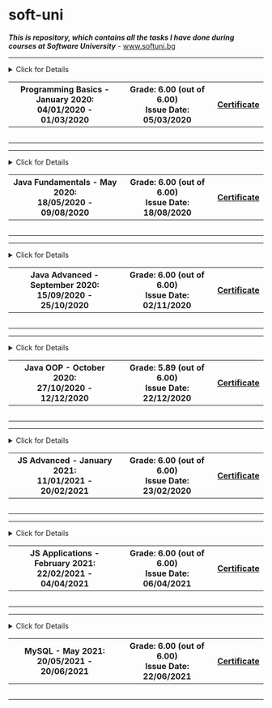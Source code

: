 # soft-uni
***This is repository, which contains all the tasks I have done during courses at Software University*** - www.softuni.bg
<!-- Programming Basics Start -->
<hr />
<!-- Summary Begin -->
<details>
<summary> Click for Details
<table border="0" width="100%" cellspacing="1" cellpadding="3" align="center">
<tbody>
<tr><th align="center" width="50%">Programming Basics - January 2020: <br /> 
04/01/2020 - 01/03/2020</th><th width="40%">Grade: 6.00 (out of 6.00)<br /> Issue Date: 05/03/2020</th><th>
<p><a title="Programming Basics" href="https://softuni.bg/certificates/details/76609/e6726889" target="_blank">Certificate</a></p>
</th></tr>
</tbody>
</table>
</summary>
<!-- Summary End -->
<!-- Course Body -->
<tr>
<td width="50%">
<p><a title="Programming Basics Course Overview" href="https://github.com/stefangulev/soft-uni/tree/main/programming-basics" target="_blank">Programming Basics Course Overview</a></p>
</details>
 <hr />
<!-- Programming Basics -->
 <!-- Java Fundamentals Start -->
<hr />
<!-- Summary Begin -->
<details>
<summary> Click for Details
<table border="0" width="100%" cellspacing="1" cellpadding="3" align="center">
<tbody>
<tr><th align="center" width="50%">Java Fundamentals - May 2020: <br /> 
18/05/2020 - 09/08/2020</th><th width="40%">Grade: 6.00 (out of 6.00)<br /> Issue Date: 18/08/2020</th><th>
<p><a title="Java Fundamentals" href="https://softuni.bg/certificates/details/85846/d5715b01" target="_blank">Certificate</a></p>
</th></tr>
</tbody>
</table>
</summary>
<!-- Summary End -->
<!-- Course Body -->
<tr>
<td width="50%">
<p><a title="Java Fundamentals Course Overview" href="https://github.com/stefangulev/soft-uni/tree/main/fundamentals" target="_blank">Java Fundamentals Course Overview</a></p>
</details>
 <hr />
<!-- Java Fundamentals End -->
<!-- Java Advanced Start -->
<hr />
<!-- Summary Begin -->
<details>
<summary> Click for Details
<table border="0" width="100%" cellspacing="1" cellpadding="3" align="center">
<tbody>
<tr><th align="center" width="50%">Java Advanced - September 2020: <br /> 
15/09/2020 - 25/10/2020</th><th width="40%">Grade: 6.00 (out of 6.00)<br /> Issue Date: 02/11/2020</th><th>
<p><a title="Java Advanced" href="https://softuni.bg/certificates/details/89855/1f5a96fb" target="_blank">Certificate</a></p>
</th></tr>
</tbody>
</table>
</summary>
<!-- Summary End -->
<!-- Course Body -->
<tr>
<td width="50%">
<p><a title="Java Advanced Course Overview" href="https://github.com/stefangulev/soft-uni/tree/main/advanced" target="_blank">Java Advanced Course Overview</a></p>
</details>
 <hr />
<!-- Java Advanced End -->
<!-- Java OOP Start -->
<hr />
<!-- Summary Begin -->
<details>
<summary> Click for Details
<table border="0" width="100%" cellspacing="1" cellpadding="3" align="center">
<tbody>
<tr><th align="center" width="50%">Java OOP - October 2020: <br /> 
27/10/2020 - 12/12/2020</th><th width="40%">Grade: 5.89 (out of 6.00)<br /> Issue Date: 22/12/2020</th><th>
<p><a title="Java OOP" href="https://softuni.bg/certificates/details/93564/d7416aa7" target="_blank">Certificate</a></p>
</th></tr>
</tbody>
</table>
</summary>
<!-- Summary End -->
<!-- Course Body -->
<tr>
<td width="50%">
<p><a title="Java OOP Overview" href="https://github.com/stefangulev/soft-uni/tree/main/oop" target="_blank">Java OOP Course Overview</a></p>
</details>
 <hr />
<!-- Java OOP End -->
<!-- JS Advanced Start -->
<hr />
<!-- Summary Begin -->
<details>
<summary> Click for Details
<table border="0" width="100%" cellspacing="1" cellpadding="3" align="center">
<tbody>
<tr><th align="center" width="50%">JS Advanced - January 2021: <br /> 
11/01/2021 - 20/02/2021</th><th width="40%">Grade: 6.00 (out of 6.00)<br /> Issue Date: 23/02/2020</th><th>
<p><a title="JS Advanced" href="https://softuni.bg/certificates/details/98302/d2c76377" target="_blank">Certificate</a></p>
</th></tr>
</tbody>
</table>
</summary>
<!-- Summary End -->
<!-- Course Body -->
<tr>
<td width="50%">
<p><a title="JS Advanced Course Overview" href="https://github.com/stefangulev/soft-uni/tree/main/js/advanced" target="_blank">JS Advanced Course Overview</a></p>
</details> 
<hr />
<!-- JS Advanced End -->
<!-- JS Applications Start -->
<hr />
<!-- Summary Begin -->
<details>
<summary> Click for Details
<table border="0" width="100%" cellspacing="1" cellpadding="3" align="center">
<tbody>
<tr><th align="center" width="50%">JS Applications - February 2021: <br /> 
22/02/2021 - 04/04/2021</th><th width="40%">Grade: 6.00 (out of 6.00)<br /> Issue Date: 06/04/2021</th><th>
<p><a title="JS Applications" href="https://softuni.bg/certificates/details/102372/b73f00ae" target="_blank">Certificate</a></p>
</th></tr>
</tbody>
</table>
</summary>
<!-- Summary End -->
<!-- Course Body -->
<tr>
<td width="50%">
<p><a title="JS Applications Course Overview" href="https://github.com/stefangulev/soft-uni/tree/main/js/applications" target="_blank">JS Applications Course Overview</a></p>
</details> 
<hr />
<!-- JS Applications End -->
<!-- MySQL Start -->
<hr />
<!-- Summary Begin -->
<details>
<summary> Click for Details
<table border="0" width="100%" cellspacing="1" cellpadding="3" align="center">
<tbody>
<tr><th align="center" width="50%">MySQL - May 2021: <br /> 
20/05/2021 - 20/06/2021</th><th width="40%">Grade: 6.00 (out of 6.00)<br /> Issue Date: 22/06/2021</th><th>
<p><a title="MySQL" href="https://softuni.bg/certificates/details/107810/83b8ea02" target="_blank">Certificate</a></p>
</th></tr>
</tbody>
</table>
</summary>
<!-- Summary End -->
<!-- Course Body -->
<tr>
<td width="50%">
<p><a title="MySQL Course Overview" href="https://github.com/stefangulev/soft-uni/tree/main/mysql" target="_blank">MySQL Course Overview</a></p>
</details> 
<hr />
<!-- MySQL End -->